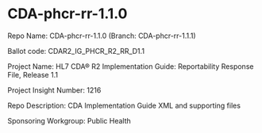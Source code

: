 # CDA-phcr-rr-1.1.0

Repo Name: CDA-phcr-rr-1.1.0 (Branch: CDA-phcr-rr-1.1.1)

Ballot code: CDAR2_IG_PHCR_R2_RR_D1.1

Project Name: HL7 CDA® R2 Implementation Guide: Reportability Response File, Release 1.1

Project Insight Number: 1216

Repo Description: CDA Implementation Guide XML and supporting files

Sponsoring Workgroup: Public Health

